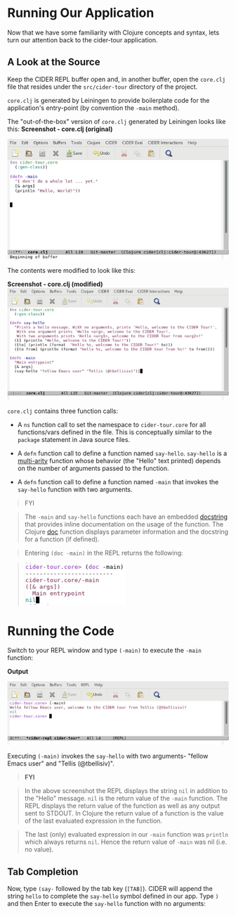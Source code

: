 # Running Our Application

Now that we have some familiarity with Clojure concepts and syntax, lets turn our attention back to the cider-tour application.

## A Look at the Source

Keep the CIDER REPL buffer open and, in another buffer, open the `core.clj` file that resides under the `src/cider-tour` directory of the project.

`core.clj` is generated by Leiningen to provide boilerplate code for the application's entry-point (by convention the `-main` method). 

The "out-of-the-box" version of `core.clj` generated by Leiningen looks like this:
**Screenshot - core.clj (original)**

![Clojure source - core.clj](images/core_clj_orig.jpg)

The contents were modified to look like this:

**Screenshot - core.clj (modified)**
![Clojure source - core.clj](images/core_clj.jpg)

`core.clj` contains three function calls:

* A `ns` function call to set the namespace to `cider-tour.core` for all functions/vars defined in the file. This is conceptually similar to the `package` statement in Java source files.

* A `defn` function call to define a function named `say-hello`. `say-hello` is a [multi-arity](http://clojure-doc.org/articles/language/functions.html#multi-arity-functions) function whose behavior (the "Hello" text printed) depends on the number of arguments passed to the function.

* A `defn` function call to define a function named `-main` that invokes the `say-hello` function with two arguments.

>FYI

> The `-main` and `say-hello` functions each have an embedded [docstring](https://en.wikipedia.org/wiki/Docstring) that provides inline documentation on the usage of the function. The Clojure [doc](https://clojuredocs.org/clojure.repl/doc) function displays parameter information and the docstring for a function (if defined).

>Entering `(doc -main)` in the REPL returns the following: 

>![REPL - doc function](images/doc_function.jpg)

# Running the Code

Switch to your REPL window and type `(-main)` to execute the `-main` function:

**Output**

![REPL - Running -main](images/repl_exec_main.jpg)

Executing `(-main)` invokes the `say-hello` with two arguments- "fellow Emacs user" and "Tellis (@tbellisiv)".

>**FYI**

>In the above screenshot the REPL displays the string `nil` in addition to the "Hello" message. `nil` is the return value of the `-main` function. The REPL displays the return value of the function as well as any output sent to STDOUT. In Clojure the return value of a function is the value of the last evaluated expression in the function. 

>The last (only) evaluated expression in our `-main` function was `println` which always returns `nil`. Hence the return value of `-main` was nil (i.e. no value).

## Tab Completion

Now, type `(say-` followed by the tab key (`[TAB]`). CIDER will append the string `hello` to complete the `say-hello` symbol defined in our app. Type `)` and then Enter to execute the `say-hello` function with no arguments:






